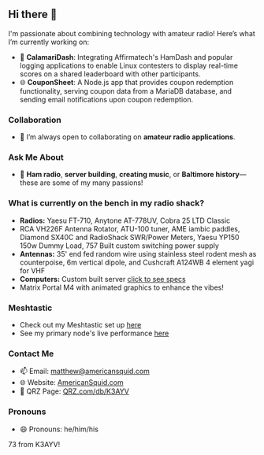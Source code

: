 ## Hi there 👋

I'm passionate about combining technology with amateur radio! Here’s what I’m currently working on:

- 🔭 **CalamariDash**: Integrating Affirmatech's HamDash and popular logging applications to enable Linux contesters to display real-time scores on a shared leaderboard with other participants.
- 🌐 **CouponSheet**: A Node.js app that provides coupon redemption functionality, serving coupon data from a MariaDB database, and sending email notifications upon coupon redemption.

### Collaboration
- 👯 I’m always open to collaborating on **amateur radio applications**.

### Ask Me About
- 💬 **Ham radio**, **server building**, **creating music**, or **Baltimore history**—these are some of my many passions!

### What is currently on the bench in my radio shack?
- **Radios:** Yaesu FT-710, Anytone AT-778UV, Cobra 25 LTD Classic
- RCA VH226F Antenna Rotator, ATU-100 tuner, AME iambic paddles, Diamond SX40C and RadioShack SWR/Power Meters, Yaesu YP150 150w Dummy Load, 757 Built custom switching power supply
- **Antennas:** 35' end fed random wire using stainless steel rodent mesh as counterpoise, 6m vertical dipole, and Cushcraft A124WB 4 element yagi for VHF
- **Computers:** Custom built server [click to see specs](https://americansquid.com/about/techspecs.html)
- Matrix Portal M4 with animated graphics to enhance the vibes!

### Meshtastic
- Check out my Meshtastic set up [here](https://americansquid.com/radio/mesh/mesh.html)
- See my primary node's live performance [here](https://mesh.americansquid.com/)

### Contact Me
- 📫 Email: [matthew@americansquid.com](mailto:matthew@americansquid.com)
- 🌐 Website: [AmericanSquid.com](https://americansquid.com)
- 🔗 QRZ Page: [QRZ.com/db/K3AYV](https://www.qrz.com/db/K3AYV)

### Pronouns
- 😄 Pronouns: he/him/his

73 from K3AYV!
